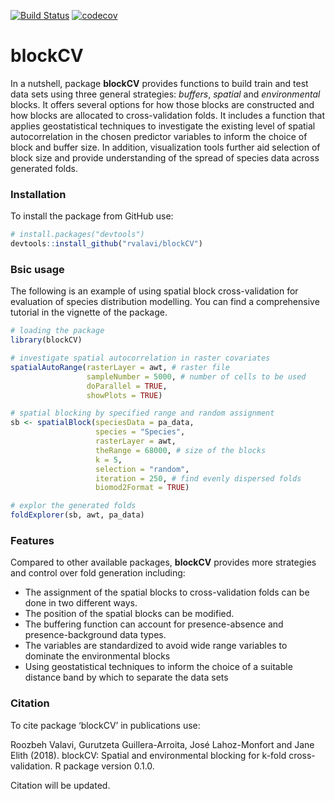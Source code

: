 [![Build Status](https://travis-ci.org/rvalavi/blockCV.svg?branch=master)](https://travis-ci.org/rvalavi/blockCV?branch=master)
[![codecov](https://codecov.io/gh/rvalavi/blockCV/branch/master/graph/badge.svg)](https://codecov.io/gh/rvalavi/blockCV)

# blockCV

In a nutshell, package **blockCV** provides functions to build train and test data sets using three general strategies: *buffers*, *spatial* and *environmental* blocks. It offers several options for how those blocks are constructed and how blocks are allocated to cross-validation folds. It includes a function that applies geostatistical techniques to investigate the existing level of spatial autocorrelation in the chosen predictor variables to inform the choice of block and buffer size. In addition, visualization tools further aid selection of block size and provide understanding of the spread of species data across generated folds. 

### Installation
To install the package from GitHub use:

```r
# install.packages("devtools")
devtools::install_github("rvalavi/blockCV")
```

### Bsic usage
The following is an example of using spatial block cross-validation for evaluation of species distribution modelling. You can find a comprehensive tutorial in the vignette of the package.

```r
# loading the package
library(blockCV)

# investigate spatial autocorrelation in raster covariates
spatialAutoRange(rasterLayer = awt, # raster file
                 sampleNumber = 5000, # number of cells to be used
                 doParallel = TRUE,
                 showPlots = TRUE)

# spatial blocking by specified range and random assignment
sb <- spatialBlock(speciesData = pa_data,
                   species = "Species",
                   rasterLayer = awt,
                   theRange = 68000, # size of the blocks
                   k = 5,
                   selection = "random",
                   iteration = 250, # find evenly dispersed folds
                   biomod2Format = TRUE)

# explor the generated folds
foldExplorer(sb, awt, pa_data)

```

### Features
Compared to other available packages, **blockCV** provides more strategies and control over fold generation including:

* The assignment of the spatial blocks to cross-validation folds can be done in two different ways.
* The position of the spatial blocks can be modified. 
* The buffering function can account for presence-absence and presence-background data types.
* The variables are standardized to avoid wide range variables to dominate the environmental blocks
* Using geostatistical techniques to inform the choice of a suitable distance band by which to separate the data sets 


### Citation
To cite package ‘blockCV’ in publications use:

  Roozbeh Valavi, Gurutzeta Guillera-Arroita, José Lahoz-Monfort and Jane Elith
  (2018). blockCV: Spatial and environmental blocking for k-fold cross-validation.
  R package version 0.1.0.

Citation will be updated.
